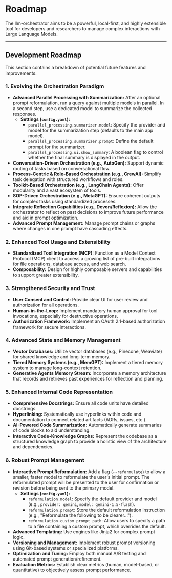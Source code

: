 # Roadmap

The llm-orchestrator aims to be a powerful, local-first, and highly extensible tool for developers and researchers to manage complex interactions with Large Language Models.

---

## Development Roadmap

This section contains a breakdown of potential future features and improvements.

### 1. Evolving the Orchestration Paradigm
- **Advanced Parallel Processing with Summarization:** After an optional prompt reformulation, run a query against multiple models in parallel. In a second step, use a dedicated model to summarize the collected responses.
  - **Settings (`config.yaml`):**
    - `parallel_processing.summarizer.model`: Specify the provider and model for the summarization step (defaults to the main app model).
    - `parallel_processing.summarizer.prompt`: Define the default prompt for the summarizer.
    - `parallel_processing.ui.show_summary`: A boolean flag to control whether the final summary is displayed in the output.
- **Conversation-Driven Orchestration (e.g., AutoGen):** Support dynamic routing of tasks based on conversational flow.
- **Process-Centric & Role-Based Orchestration (e.g., CrewAI):** Simplify task delegation with structured workflows and roles.
- **Toolkit-Based Orchestration (e.g., LangChain Agents):** Offer modularity and a vast ecosystem of tools.
- **SOP-Driven Orchestration (e.g., MetaGPT):** Ensure coherent outputs for complex tasks using standardized processes.
- **Integrate Reflection Capabilities (e.g., Devon/Reflexion):** Allow the orchestrator to reflect on past decisions to improve future performance and aid in prompt optimization.
- **Advanced Prompt Management:** Manage prompt chains or graphs where changes in one prompt have cascading effects.

### 2. Enhanced Tool Usage and Extensibility
- **Standardized Tool Integration (MCP):** Function as a Model Context Protocol (MCP) client to access a growing list of pre-built integrations for file operations, database access, and web search.
- **Composability:** Design for highly composable servers and capabilities to support greater extensibility.

### 3. Strengthened Security and Trust
- **User Consent and Control:** Provide clear UI for user review and authorization for all operations.
- **Human-in-the-Loop:** Implement mandatory human approval for tool invocations, especially for destructive operations.
- **Authorization Framework:** Implement an OAuth 2.1-based authorization framework for secure interactions.

### 4. Advanced State and Memory Management
- **Vector Databases:** Utilize vector databases (e.g., Pinecone, Weaviate) for shared knowledge and long-term memory.
- **Tiered Memory Systems (e.g., MemGPT):** Implement a tiered memory system to manage long-context retention.
- **Generative Agents Memory Stream:** Incorporate a memory architecture that records and retrieves past experiences for reflection and planning.

### 5. Enhanced Internal Code Representation
- **Comprehensive Docstrings:** Ensure all code units have detailed docstrings.
- **Hyperlinking:** Systematically use hyperlinks within code and documentation to connect related artifacts (ADRs, issues, etc.).
- **AI-Powered Code Summarization:** Automatically generate summaries of code blocks to aid understanding.
- **Interactive Code-Knowledge Graphs:** Represent the codebase as a structured knowledge graph to provide a holistic view of the architecture and dependencies.

### 6. Robust Prompt Management
- **Interactive Prompt Reformulation:** Add a flag (`--reformulate`) to allow a smaller, faster model to reformulate the user's initial prompt. The reformulated prompt will be presented to the user for confirmation or revision before being sent to the primary model.
  - **Settings (`config.yaml`):**
    - `reformulation.model`: Specify the default provider and model (e.g., `provider: gemini`, `model: gemini-1.5-flash`).
    - `reformulation.prompt`: Store the default reformulation instruction (e.g., "Reformulate the following to be clearer...").
    - `reformulation.custom_prompt_path`: Allow users to specify a path to a file containing a custom prompt, which overrides the default.
- **Advanced Templating:** Use engines like Jinja2 for complex prompt logic.
- **Versioning and Management:** Implement robust prompt versioning using Git-based systems or specialized platforms.
- **Optimization and Tuning:** Employ both manual A/B testing and automated prompt generation/refinement.
- **Evaluation Metrics:** Establish clear metrics (human, model-based, or quantitative) to objectively assess prompt performance.
